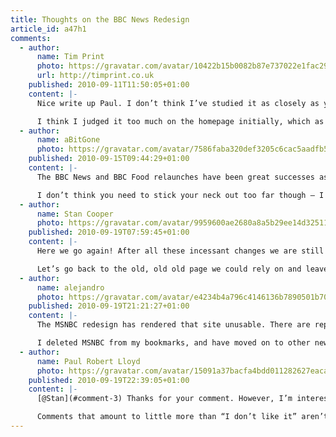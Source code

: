 ```yaml
---
title: Thoughts on the BBC News Redesign
article_id: a47h1
comments:
  - author:
      name: Tim Print
      photo: https://gravatar.com/avatar/10422b15b0082b87e737022e1fac298d
      url: http://timprint.co.uk
    published: 2010-09-11T11:50:05+01:00
    content: |-
      Nice write up Paul. I don’t think I’ve studied it as closely as you and I was critical of the new design when it first appeared. After a few weeks of use though I have to say I’m liking it more and more.

      I think I judged it too much on the homepage initially, which as you say is a strange beast, it’s packed so full of content it’s hard to get a handle on the hierarchy. When you get off the homepage and drill down a bit the system really does work.
  - author:
      name: aBitGone
      photo: https://gravatar.com/avatar/7586faba320def3205c6cac5aadfb5f6
    published: 2010-09-15T09:44:29+01:00
    content: |-
      The BBC News and BBC Food relaunches have been great successes as far as I’m concerned. I was a little disappointed to see that the BBC have gone back to Arial as their first choice of web typeface, but I suspect that decision has more to do with how the dominant Windows-based browsers render Helvetica – very poorly, if memory serves.

      I don’t think you need to stick your neck out too far though – I agree that people will probably be using the GVL3-based websites as references of good design and layout for some time to come, so calling it a design icon isn’t a stretch at all.
  - author:
      name: Stan Cooper
      photo: https://gravatar.com/avatar/9959600ae2680a8a5b29ee14d3251152
    published: 2010-09-19T07:59:45+01:00
    content: |-
      Here we go again! After all these incessant changes we are still in the realms of “beta” or should that be “beat up.”

      Let’s go back to the old, old old page we could rely on and leave you free to mess yourselves up and leave the rest of us to depend on a home page that REALLY worked.
  - author:
      name: alejandro
      photo: https://gravatar.com/avatar/e4234b4a796c4146136b7890501b70c1
    published: 2010-09-19T21:21:27+01:00
    content: |-
      The MSNBC redesign has rendered that site unusable. There are reports that they have also lost 25% of their online audience.

      I deleted MSNBC from my bookmarks, and have moved on to other news sites. It was a horrible redesign
  - author:
      name: Paul Robert Lloyd
      photo: https://gravatar.com/avatar/15091a37bacfa4bdd011282627eaca2b
    published: 2010-09-19T22:39:05+01:00
    content: |-
      [@Stan](#comment-3) Thanks for your comment. However, I’m interested to understand why you thought the previous design worked better than the new version—could you expand on your feedback at all?

      Comments that amount to little more than “I don’t like it” aren’t particularly constructive or helpful.
---
```

